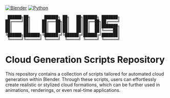 [![Blender](https://img.shields.io/badge/Blender-3.6-orange.svg)](https://www.blender.org/download/releases/3-6/)
[![Python](https://img.shields.io/badge/Python-3.10.13-blue.svg)](https://www.python.org/downloads/release/python-31013/)
```
 ██████╗██╗      ██████╗ ██╗   ██╗██████╗ ███████╗
██╔════╝██║     ██╔═══██╗██║   ██║██╔══██╗██╔════╝
██║     ██║     ██║   ██║██║   ██║██║  ██║███████╗
██║     ██║     ██║   ██║██║   ██║██║  ██║╚════██║
╚██████╗███████╗╚██████╔╝╚██████╔╝██████╔╝███████║
 ╚═════╝╚══════╝ ╚═════╝  ╚═════╝ ╚═════╝ ╚══════╝
```
# Cloud Generation Scripts Repository

This repository contains a collection of scripts tailored for automated cloud generation within Blender. Through these scripts, users can effortlessly create realistic or stylized cloud formations, which can be further used in animations, renderings, or even real-time applications.

